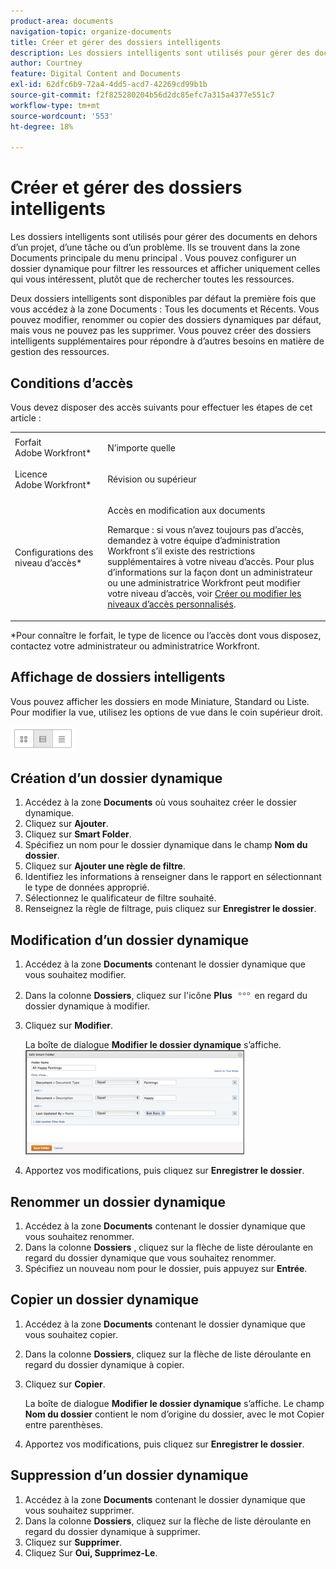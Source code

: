 ```yaml
---
product-area: documents
navigation-topic: organize-documents
title: Créer et gérer des dossiers intelligents
description: Les dossiers intelligents sont utilisés pour gérer des documents en dehors d’un projet, d’une tâche ou d’un problème. Ils se trouvent dans la zone Documents principale du menu principal . Vous pouvez configurer un dossier dynamique pour filtrer les ressources et afficher uniquement celles qui vous intéressent, plutôt que de rechercher toutes les ressources.
author: Courtney
feature: Digital Content and Documents
exl-id: 62dfc6b9-72a4-4dd5-acd7-42269cd99b1b
source-git-commit: f2f825280204b56d2dc85efc7a315a4377e551c7
workflow-type: tm+mt
source-wordcount: '553'
ht-degree: 18%

---
```


# Créer et gérer des dossiers intelligents

Les dossiers intelligents sont utilisés pour gérer des documents en dehors d’un projet, d’une tâche ou d’un problème. Ils se trouvent dans la zone Documents principale du menu principal . Vous pouvez configurer un dossier dynamique pour filtrer les ressources et afficher uniquement celles qui vous intéressent, plutôt que de rechercher toutes les ressources.

Deux dossiers intelligents sont disponibles par défaut la première fois que vous accédez à la zone Documents : Tous les documents et Récents. Vous pouvez modifier, renommer ou copier des dossiers dynamiques par défaut, mais vous ne pouvez pas les supprimer. Vous pouvez créer des dossiers intelligents supplémentaires pour répondre à d’autres besoins en matière de gestion des ressources.

## Conditions d’accès

Vous devez disposer des accès suivants pour effectuer les étapes de cet article :

<table style="table-layout:auto"> 
 <col> 
 <col> 
 <tbody> 
  <tr> 
   <td role="rowheader">Forfait Adobe Workfront*</td> 
   <td> <p>N’importe quelle</p> </td> 
  </tr> 
  <tr> 
   <td role="rowheader">Licence Adobe Workfront*</td> 
   <td> <p>Révision ou supérieur</p> </td> 
  </tr> 
  <tr> 
   <td role="rowheader">Configurations des niveau d’accès*</td> 
   <td> <p>Accès en modification aux documents</p> <p>Remarque : si vous n’avez toujours pas d’accès, demandez à votre équipe d’administration Workfront s’il existe des restrictions supplémentaires à votre niveau d’accès. Pour plus d’informations sur la façon dont un administrateur ou une administratrice Workfront peut modifier votre niveau d’accès, voir <a href="../../administration-and-setup/add-users/configure-and-grant-access/create-modify-access-levels.md" class="MCXref xref">Créer ou modifier les niveaux d’accès personnalisés</a>.</p> </td> 
  </tr> 
 </tbody> 
</table>

&#42;Pour connaître le forfait, le type de licence ou l’accès dont vous disposez, contactez votre administrateur ou administratrice Workfront.

## Affichage de dossiers intelligents 

Vous pouvez afficher les dossiers en mode Miniature, Standard ou Liste. Pour modifier la vue, utilisez les options de vue dans le coin supérieur droit.

![](assets/screenshot-2016-07-07-12.46.54.png)

## Création d’un dossier dynamique 

1. Accédez à la zone **Documents** où vous souhaitez créer le dossier dynamique.
1. Cliquez sur **Ajouter**.
1. Cliquez sur **Smart Folder**.
1. Spécifiez un nom pour le dossier dynamique dans le champ **Nom du dossier**.
1. Cliquez sur **Ajouter une règle de filtre**.
1. Identifiez les informations à renseigner dans le rapport en sélectionnant le type de données approprié.
1. Sélectionnez le qualificateur de filtre souhaité. 
1. Renseignez la règle de filtrage, puis cliquez sur **Enregistrer le dossier**.

## Modification d’un dossier dynamique 

1. Accédez à la zone **Documents** contenant le dossier dynamique que vous souhaitez modifier.
1. Dans la colonne **Dossiers**, cliquez sur l&#39;icône **Plus** ![](assets/more-icon.png) en regard du dossier dynamique à modifier.
1. Cliquez sur **Modifier**.

   La boîte de dialogue **Modifier le dossier dynamique** s’affiche.\
   ![](assets/screen-shot-2013-08-14-at-8.42.04-am-350x167.png)

1. Apportez vos modifications, puis cliquez sur **Enregistrer le dossier**.

## Renommer un dossier dynamique 

1. Accédez à la zone **Documents** contenant le dossier dynamique que vous souhaitez renommer.
1. Dans la colonne **Dossiers** , cliquez sur la flèche de liste déroulante en regard du dossier dynamique que vous souhaitez renommer.
1. Spécifiez un nouveau nom pour le dossier, puis appuyez sur **Entrée**.

## Copier un dossier dynamique

1. Accédez à la zone **Documents** contenant le dossier dynamique que vous souhaitez copier.
1. Dans la colonne **Dossiers**, cliquez sur la flèche de liste déroulante en regard du dossier dynamique à copier.
1. Cliquez sur **Copier**.

   La boîte de dialogue **Modifier le dossier dynamique** s’affiche. Le champ **Nom du dossier** contient le nom d’origine du dossier, avec le mot Copier entre parenthèses.

1. Apportez vos modifications, puis cliquez sur **Enregistrer le dossier**.

## Suppression d’un dossier dynamique 

1. Accédez à la zone **Documents** contenant le dossier dynamique que vous souhaitez supprimer.
1. Dans la colonne **Dossiers**, cliquez sur la flèche de liste déroulante en regard du dossier dynamique à supprimer.
1. Cliquez sur **Supprimer**.
1. Cliquez Sur **Oui, Supprimez-Le**.
